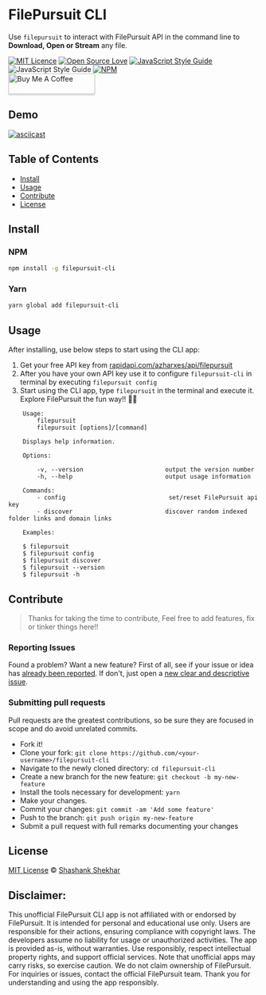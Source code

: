 # FilePursuit CLI

Use `filepursuit` to interact with FilePursuit API in the command line to **Download, Open or Stream** any file.

[![MIT Licence](https://badges.frapsoft.com/os/mit/mit.svg?v=103)](https://opensource.org/licenses/mit-license.php)
[![Open Source Love](https://badges.frapsoft.com/os/v2/open-source.svg?v=103)](https://github.com/ashwamegh/filepursuit-cli/)
[![JavaScript Style Guide](https://img.shields.io/badge/code_style-google-brightgreen.svg)](https://google.github.io/styleguide/jsguide.html)
![JavaScript Style Guide](https://img.shields.io/github/languages/top/ashwamegh/filepursuit-cli)
[![NPM](https://img.shields.io/npm/v/filepursuit-cli?style=flat)](https://www.npmjs.com/package/filepursuit-cli)
<br>
<a href="https://www.buymeacoffee.com/ashwamegh" target="_blank"><img src="https://www.buymeacoffee.com/assets/img/custom_images/orange_img.png" alt="Buy Me A Coffee" style="height: 41px !important;width: 174px !important;box-shadow: 0px 3px 2px 0px rgba(190, 190, 190, 0.5) !important;-webkit-box-shadow: 0px 3px 2px 0px rgba(190, 190, 190, 0.5) !important;" ></a>

## Demo

[![asciicast](https://asciinema.org/a/591173.svg)](https://asciinema.org/a/591173)

## Table of Contents

-   [Install](#install)
-   [Usage](#usage)
-   [Contribute](#contribute)
-   [License](#license)

## Install

### NPM

```bash
npm install -g filepursuit-cli
```

### Yarn

```bash
yarn global add filepursuit-cli
```

## Usage

After installing, use below steps to start using the CLI app:

1. Get your free API key from [rapidapi.com/azharxes/api/filepursuit](https://rapidapi.com/azharxes/api/filepursuit)
2. After you have your own API key use it to configure `filepursuit-cli` in terminal by executing `filepursuit config`
3. Start using the CLI app, type `filepursuit` in the terminal and execute it. Explore FilePursuit the fun way!! 🚀🚀

```shell
    Usage:
        filepursuit
        filepursuit [options]/[command]

    Displays help information.

    Options:

        -v, --version                       output the version number
        -h, --help                          output usage information

    Commands:
        - config                             set/reset FilePursuit api key
        - discover                          discover random indexed folder links and domain links

    Examples:

    $ filepursuit
    $ filepursuit config
    $ filepursuit discover
    $ filepursuit --version
    $ filepursuit -h

```

## Contribute

> Thanks for taking the time to contribute, Feel free to add features, fix or tinker things here!!

### Reporting Issues

Found a problem? Want a new feature? First of all, see if your issue or idea has [already been reported](../../issues).
If don't, just open a [new clear and descriptive issue](../../issues/new).

### Submitting pull requests

Pull requests are the greatest contributions, so be sure they are focused in scope and do avoid unrelated commits.

-   Fork it!
-   Clone your fork: `git clone https://github.com/<your-username>/filepursuit-cli`
-   Navigate to the newly cloned directory: `cd filepursuit-cli`
-   Create a new branch for the new feature: `git checkout -b my-new-feature`
-   Install the tools necessary for development: `yarn`
-   Make your changes.
-   Commit your changes: `git commit -am 'Add some feature'`
-   Push to the branch: `git push origin my-new-feature`
-   Submit a pull request with full remarks documenting your changes

## License

[MIT License](https://opensource.org/licenses/MIT) © [Shashank Shekhar](https://ashwamegh.github.io)

## Disclaimer:

This unofficial FilePursuit CLI app is not affiliated with or endorsed by FilePursuit. It is intended for personal and educational use only. Users are responsible for their actions, ensuring compliance with copyright laws. The developers assume no liability for usage or unauthorized activities. The app is provided as-is, without warranties. Use responsibly, respect intellectual property rights, and support official services. Note that unofficial apps may carry risks, so exercise caution. We do not claim ownership of FilePursuit. For inquiries or issues, contact the official FilePursuit team. Thank you for understanding and using the app responsibly.
